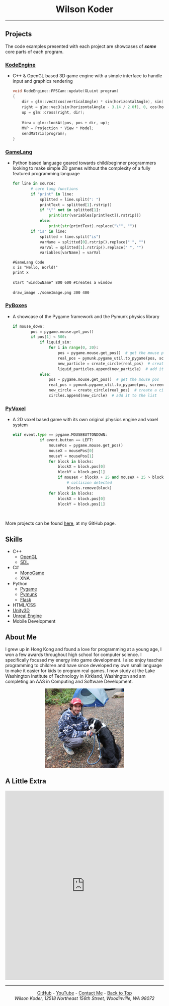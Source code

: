 <div style="text-align: center;"><h1>Wilson Koder</h1></div>

<hr>

## Projects

The code examples presented with each project are showcases of **_some_** core parts of each program.

### [KodeEngine](https://github.com/WilsonKoder/KodeEngine)

- C++ & OpenGL based 3D game engine with a simple interface to handle input and graphics rendering

  ```C++
  void KodeEngine::FPSCam::update(GLuint program)
  {
      dir = glm::vec3(cos(verticalAngle) * sin(horizontalAngle), sin(verticalAngle), cos(verticalAngle) * cos(horizontalAngle));
      right = glm::vec3(sin(horizontalAngle - 3.14 / 2.0f), 0, cos(horizontalAngle - 3.14f / 2.0f));
      up = glm::cross(right, dir);

      View = glm::lookAt(pos, pos + dir, up);
      MVP = Projection * View * Model;
      sendMatrix(program);
  }
  ```

### [GameLang](https://github.com/WilsonKoder/GameLang)

- Python based language geared towards child/beginner programmers looking to make simple 2D games without the complexity of a fully featured programming language

  ```python
  for line in source:
          # core lang functions
          if "print" in line:
              splitted = line.split(": ")
              printText = splitted[1].rstrip()
              if "\"" not in splitted[1]:
                  print(str(variables[printText]).rstrip())
              else:
                  print(str(printText).replace("\"", ""))
          if "is" in line:
              splitted = line.split("is")
              varName = splitted[0].rstrip().replace(" ", "")
              varVal = splitted[1].rstrip().replace(" ", "")
              variables[varName] = varVal
  ```

  ```GameLang
  #GameLang Code
  x is "Hello, World!"
  print x

  start "windowName" 800 600 #Creates a window

  draw_image ./someImage.png 300 400
  ```

### [PyBoxes](https://github.com/WilsonKoder/PyBoxes)

- A showcase of the Pygame framework and the Pymunk physics library

  ```python
  if mouse_down:
          pos = pygame.mouse.get_pos()
          if pos[1] < 500:
              if liquid_sim:
                  for i in range(0, 20):
                      pos = pygame.mouse.get_pos()  # get the mouse pos
                      real_pos = pymunk.pygame_util.to_pygame(pos, screen)
                      new_particle = create_circle(real_pos)  # create a circle object
                      liquid_particles.append(new_particle)  # add it to the list
              else:
                  pos = pygame.mouse.get_pos()  # get the mouse pos
                  real_pos = pymunk.pygame_util.to_pygame(pos, screen)
                  new_circle = create_circle(real_pos)  # create a circle object
                  circles.append(new_circle)  # add it to the list
  ```

### [PyVoxel](https://github.com/WilsonKoder/PyVoxel)

- A 2D voxel based game with its own original physics engine and voxel system

  ```python
  elif event.type == pygame.MOUSEBUTTONDOWN:
              if event.button == LEFT:
                  mousePos = pygame.mouse.get_pos()
                  mouseX = mousePos[0]
                  mouseY = mousePos[1]
                  for block in blocks:
                      blockX = block.pos[0]
                      blockY = block.pos[1]
                      if mouseX < blockX + 25 and mouseX + 25 > blockX and mouseY < blockY + 25 and mouseY + 25 > blockY:
                          # collision detected
                          blocks.remove(block)
                  for block in blocks:
                      blockX = block.pos[0]
                      blockY = block.pos[1]
  ```

  ​

More projects can be found [here](https://github.com/WilsonKoder), at my GitHub page.

## Skills

- C++ 
  - [OpenGL](https://www.opengl.org/)
  - [SDL](https://www.libsdl.org/)
- C#
  - [MonoGame](http://www.monogame.net/)
  - XNA
- Python
  - [Pygame](https://www.pygame.org/news)
  - [Pymunk](http://www.pymunk.org/en/latest/)
  - [Flask](http://flask.pocoo.org/)
- HTML/CSS
- [Unity3D](https://unity3d.com)
- [Unreal Engine](https://www.unrealengine.com)
- Mobile Development



## About Me

I grew up in Hong Kong and found a love for programming at a young age, I won a few awards throughout high school for computer science. I specifically focused my energy into game development. I also enjoy teacher programming to children and have since developed my own small language to make it easier for kids to program real games. I now study at the Lake Washington Institute of Technology in Kirkland, Washington and am completing an AAS in Computing and Software Development. 

<img src="me.jpg" width="50%" style="display: block; margin-left: auto; margin-right: auto; width: 50%;">

## A Little Extra

<iframe src="https://trinket.io/embed/pygame/1a6c6e83ec" width="100%" height="600" frameborder="0" marginwidth="0" marginheight="0" allowfullscreen></iframe>

----------------------------

<div style="text-align: center;"><a href="https://github.com/WilsonKoder/">GitHub</a> - <a href="https://youtube.com/WilsonKoder">YouTube</a> - <a href="mailto:s-wilson.koder@lwtech.edu">Contact Me</a> - <a href="#top">Back to Top</a>  <br><address>Wilson Koder, 12518 Northeast 156th Street, Woodinville, WA 98072</address></div>

